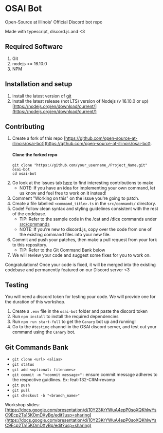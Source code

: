 # OSAI Bot
Open-Source at Illinois' Official Discord bot repo

Made with typescript, discord.js and <3

## Required Software

1. Git
2. nodejs >= 16.10.0
3. NPM

## Installation and setup
1. Install the latest version of [git](https://git-scm.org)
2. Install the latest release (not LTS) version of Nodejs (v 16.10.0 or up) [https://nodejs.org/en/download/current/](https://nodejs.org/en/download/current/)

## Contributing
1. Create a fork of this repo [https://github.com/open-source-at-illinois/osai-bot](https://github.com/open-source-at-illinois/osai-bot).
    #### Clone the forked repo
    ```
    git clone "https://github.com/your_username_/Project_Name.git" osai-bot
    cd osai-bot
    ```
 2. Go look at the Issues tab [here](https://github.com/open-source-at-illinois/osai-bot/issues) to find interesting contributions to make
    * NOTE: If you have an idea for implementing your own command, let us know and feel free to work on it instead!
 4. Comment "Working on this" on the issue you're going to patch.
 5. Create a file labelled `<command_title>.ts` in the `src/commands/` directory.
 6. Code! Follow clean syntax and styling guidelines consistent with the rest of the codebase.
    * TIP: Refer to the sample code in the /cat and /dice commands under [src/commands](https://github.com/open-source-at-illinois/osai-bot/tree/main/src/commands)
    * NOTE: If you're new to discord.js, copy over the code from one of the existing command files into your new file.
 7. Commit and push your patches, then make a pull request from your fork to this repository.
    * TIP: Refer to the Git Command Bank below
 8. We will review your code and suggest some fixes for you to work on.
    
 Congratulations! Once your code is fixed, it will be merged into the existing codebase and permanently featured on our Discord server <3 

## Testing
You will need a discord token for testing your code. We will provide one for the duration of this workshop.

1. Create a `.env` file in the `osai-bot` folder and paste the discord token
2. Run `npm install` to install the required dependencies
3. Run `npm run start-full` to get the `Canary` bot up and running!
4. Go to the `#testing` channel in the OSAI discord server, and test out your command using the `Canary` bot.
   
## Git Commands Bank
* `git clone <url> <alias>`
* `git status`
* `git add <optional: filenames>`
* `git commit -m "<commit message>"` : ensure commit message adheres to the respective guidlines. Ex: feat-132-CRM-revamp
* `git push`
* `git pull`
* `git checkout -b "<branch_name>"`

Workshop slides: [https://docs.google.com/presentation/d/10Y23KrYWuA4epP0soXQKhlwYsC9Ecp2Ta15KOmDXyBg/edit?usp=sharing](https://docs.google.com/presentation/d/10Y23KrYWuA4epP0soXQKhlwYsC9Ecp2Ta15KOmDXyBg/edit?usp=sharing)
